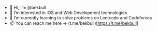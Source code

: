 - 👋 Hi, I’m @bekbull
- 👀 I’m interested in iOS and Web Development technologies
- 🌱 I’m currently learning to solve problems on Leetcode and Codeforces
- 📫 You can reach me here → (t.me/bekbull)[https://t.me/bekbull]

<!---
bekbull/bekbull is a ✨ special ✨ repository because its `README.md` (this file) appears on your GitHub profile.
You can click the Preview link to take a look at your changes.
--->
